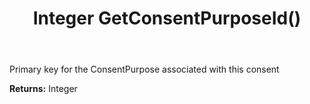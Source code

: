 ﻿---
uid: crmscript_ref_NSConsentInfo_GetConsentPurposeId
title: Integer GetConsentPurposeId()
intellisense: NSConsentInfo.GetConsentPurposeId
keywords: NSConsentInfo, GetConsentPurposeId
so.topic: reference
---

Primary key for the ConsentPurpose associated with this consent

**Returns:** Integer


